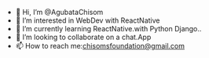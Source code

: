 - 👋 Hi, I’m @AgubataChisom
- 👀 I’m interested in WebDev with ReactNative
- 🌱 I’m currently learning ReactNative.with Python Django..
- 💞️ I’m looking to collaborate on a chat.App
- 📫 How to reach me:chisomsfoundation@gmail.com

<!---
AgubataChisom/AgubataChisom is a ✨ special ✨ repository because its `README.md` (this file) appears on your GitHub profile.
You can click the Preview link to take a look at your changes.
--->
